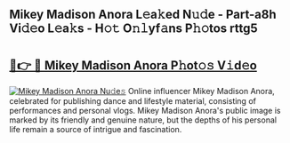 ## Mikey Madison Anora L𝚎a𝚔ed N𝚞𝚍e - Part-a8h Vi𝚍𝚎o L𝚎a𝚔s - H𝚘𝚝 O𝚗𝚕yf𝚊ns P𝚑𝚘tos rttg5

# <h2><a href="http://kf7utt.oniu.top/?m=Mikey+Madison+Anora">🔗👉 🔴 Mikey Madison Anora P𝚑ot𝚘𝚜 V𝚒d𝚎o</a></h2>

[![Mikey Madison Anora Nu𝚍e𝚜](https://i.imgur.com/0qMVB7G.gif)](http://kf7utt.oniu.top/?m=Mikey+Madison+Anora)
Online influencer Mikey Madison Anora, celebrated for publishing dance and lifestyle material, consisting of performances and personal vlogs. Mikey Madison Anora's public image is marked by its friendly and genuine nature, but the depths of his personal life remain a source of intrigue and fascination.  
